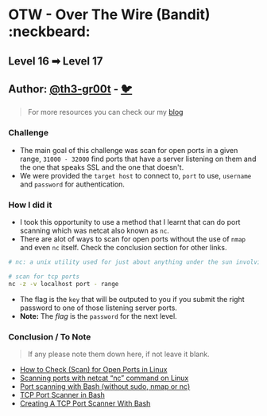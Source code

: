 # OTW - Over The Wire (Bandit) :neckbeard:

## Level 16 ➡ Level 17
## Author: [@th3-gr00t](https://th33-gr00t.tk/) -  [:bird:](https://twitter.com/th3_gr00t/)

> For more resources you can check our my [blog](https://th33gr00t.blogspot.com/)

### Challenge

- The main goal of this challenge was scan for open ports in a given range, `31000 - 32000` find ports that have a server listening on them and the one that speaks SSL and the one that doesn't.
- We were provided the `target host` to connect to, `port` to use, `username` and `password` for authentication.

### How I did it

- I took this opportunity to use a method that I learnt that can do port scanning which was netcat also known as `nc`.
- There are alot of ways to scan for open ports without the use of `nmap` and even `nc` itself. Check the conclusion section for other links.

```sh
# nc: a unix utility used for just about anything under the sun involving TCP, UDP, or UNIX-domain sockets.

# scan for tcp ports
nc -z -v localhost port - range
```

- The flag is the `key` that will be outputed to you if you submit the right password to one of those listening server ports.
- **Note:** The *flag* is the `password` for the next level.

### Conclusion / To Note

> If any please note them down here, if not leave it blank.

- [How to Check (Scan) for Open Ports in Linux](https://linuxize.com/post/check-open-ports-linux/)
- [Scanning ports with netcat “nc” command on Linux](https://pc-freak.net/blog/scanning-ports-netcat-nc-command-linux-unix/)
- [Port scanning with Bash (without sudo, nmap or nc)](https://coderwall.com/p/udnrjq/port-scanning-with-bash-without-sudo-nmap-or-nc)
- [TCP Port Scanner in Bash](https://catonmat.net/tcp-port-scanner-in-bash)
- [Creating A TCP Port Scanner With Bash](https://pentestlab.blog/2012/11/12/creating-a-tcp-port-scanner-in-bash/)
